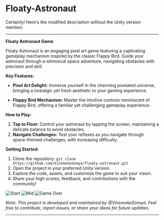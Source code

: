 # Floaty-Astronaut
Certainly! Here's the modified description without the Unity version mention:

---

**Floaty Astronaut Game**

Floaty Astronaut is an engaging pixel art game featuring a captivating gameplay mechanism inspired by the classic Flappy Bird. Guide your astronaut through a whimsical space adventure, navigating obstacles with precision and skill.

**Key Features:**
- **Pixel Art Delight:** Immerse yourself in the charming pixelated universe, bringing a nostalgic yet fresh aesthetic to your gaming experience.

- **Flappy Bird Mechanism:** Master the intuitive controls reminiscent of Flappy Bird, offering a familiar yet challenging gameplay experience.

**How to Play:**
1. **Tap to Float:** Control your astronaut by tapping the screen, maintaining a delicate balance to avoid obstacles.
2. **Navigate Challenges:** Test your reflexes as you navigate through space-themed challenges, with increasing difficulty.

**Getting Started:**
1. Clone the repository: `git clone https://github.com/VinsmokeSomya/floaty-astronaut.git`
2. Open the project in your preferred Unity version.
3. Explore the code, assets, and customize the game to suit your vision.
4. Share your high scores, feedback, and contributions with the community!

![Start](https://github.com/VinsmokeSomya/Floaty-Astronaut/assets/117063787/7a2668ea-4d76-46ca-b217-5ec6d88b43dc)
![Mid](https://github.com/VinsmokeSomya/Floaty-Astronaut/assets/117063787/7c8dc1c4-d6c0-4d3f-bc02-29ef1ff0e84d)
![Game Over](https://github.com/VinsmokeSomya/Floaty-Astronaut/assets/117063787/04b8ae8e-fbfd-45ed-801a-60d7ddc308e4)

*Note: This project is developed and maintained by @VinsmokeSomya. Feel free to contribute, report issues, or share your ideas for future updates.*

---
